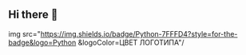## Hi there 👋

img src="https://img.shields.io/badge/Python-7FFFD4?style=for-the-badge&logo=Python &logoColor=ЦВЕТ ЛОГОТИПА"/
